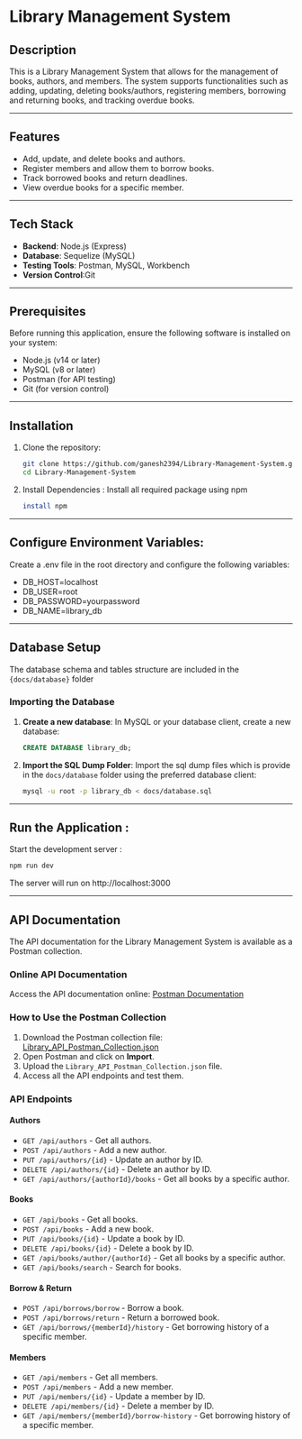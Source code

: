 # Library Management System

## Description

This is a Library Management System that allows for the management of books, authors, and members. The system supports functionalities such as adding, updating, deleting books/authors, registering members, borrowing and returning books, and tracking overdue books.

---

## Features

- Add, update, and delete books and authors.
- Register members and allow them to borrow books.
- Track borrowed books and return deadlines.
- View overdue books for a specific member.

---

## Tech Stack

- **Backend**: Node.js (Express)
- **Database**: Sequelize (MySQL)
- **Testing Tools**: Postman, MySQL, Workbench
- **Version Control**:Git

---

## Prerequisites

Before running this application, ensure the following software is installed on your system:

- Node.js (v14 or later)
- MySQL (v8 or later)
- Postman (for API testing)
- Git (for version control)

---

## Installation

1. Clone the repository:

   ```bash
   git clone https://github.com/ganesh2394/Library-Management-System.git
   cd Library-Management-System
   ```

2. Install Dependencies : Install all required package using npm
   ```bash
   install npm
   ```

---

## Configure Environment Variables:

Create a .env file in the root directory and configure the following variables:

- DB_HOST=localhost
- DB_USER=root
- DB_PASSWORD=yourpassword
- DB_NAME=library_db

---

## Database Setup

The database schema and tables structure are included in the `{docs/database}` folder

### Importing the Database

1. **Create a new database**:
   In MySQL or your database client, create a new database:
   ```sql
   CREATE DATABASE library_db;
   ```
2. **Import the SQL Dump Folder**:
   Import the sql dump files which is provide in the `docs/database` folder using the preferred database client:
   ```bash
   mysql -u root -p library_db < docs/database.sql
   ```

---

## Run the Application :

Start the development server :

```bash
npm run dev
```

The server will run on http://localhost:3000

---

## API Documentation

The API documentation for the Library Management System is available as a Postman collection.

### Online API Documentation

Access the API documentation online: [Postman Documentation](https://documenter.getpostman.com/view/38671941/2sAYQakWbA)

### How to Use the Postman Collection

1. Download the Postman collection file: [Library_API_Postman_Collection.json](/docs/Library%20Management%20System.postman_collection.json)
2. Open Postman and click on **Import**.
3. Upload the `Library_API_Postman_Collection.json` file.
4. Access all the API endpoints and test them.

### API Endpoints

#### Authors

- `GET /api/authors` - Get all authors.
- `POST /api/authors` - Add a new author.
- `PUT /api/authors/{id}` - Update an author by ID.
- `DELETE /api/authors/{id}` - Delete an author by ID.
- `GET /api/authors/{authorId}/books` - Get all books by a specific author.

#### Books

- `GET /api/books` - Get all books.
- `POST /api/books` - Add a new book.
- `PUT /api/books/{id}` - Update a book by ID.
- `DELETE /api/books/{id}` - Delete a book by ID.
- `GET /api/books/author/{authorId}` - Get all books by a specific author.
- `GET /api/books/search` - Search for books.

#### Borrow & Return

- `POST /api/borrows/borrow` - Borrow a book.
- `POST /api/borrows/return` - Return a borrowed book.
- `GET /api/borrows/{memberId}/history` - Get borrowing history of a specific member.

#### Members

- `GET /api/members` - Get all members.
- `POST /api/members` - Add a new member.
- `PUT /api/members/{id}` - Update a member by ID.
- `DELETE /api/members/{id}` - Delete a member by ID.
- `GET /api/members/{memberId}/borrow-history` - Get borrowing history of a specific member.
